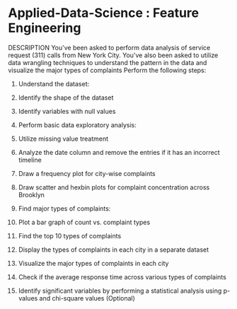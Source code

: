 # Applied-Data-Science : Feature Engineering
DESCRIPTION
You've been asked to perform data analysis of service request (311) calls from New York City. You've also been asked to utilize data wrangling techniques to understand the pattern in the data and visualize the major types of complaints
Perform the following steps:
1. Understand the dataset:
1.	Identify the shape of the dataset
2.	Identify variables with null values
2. Perform basic data exploratory analysis:
1.	Utilize missing value treatment
2.	Analyze the date column and remove the entries if it has an incorrect timeline
3.	Draw a frequency plot for city-wise complaints
4.	Draw scatter and hexbin plots for complaint concentration across Brooklyn
3. Find major types of complaints:
1.	Plot a bar graph of count vs. complaint types
2.	Find the top 10 types of complaints
3.	Display the types of complaints in each city in a separate dataset
 
4. Visualize the major types of complaints in each city
5. Check if the average response time across various types of complaints
6. Identify significant variables by performing a statistical analysis using p-values and chi-square values (Optional)

